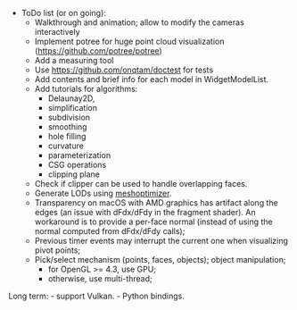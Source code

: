 * ToDo list (or on going):
    - Walkthrough and animation; allow to modify the cameras interactively
    - Implement potree for huge point cloud visualization (https://github.com/potree/potree)
    - Add a measuring tool
    - Use https://github.com/onqtam/doctest for tests
    - Add contents and brief info for each model in WidgetModelList.
    - Add tutorials for algorithms:
        - Delaunay2D,
        - simplification
        - subdivision
        - smoothing
        - hole filling
        - curvature
        - parameterization
        - CSG operations
        - clipping plane
    - Check if clipper can be used to handle overlapping faces.
    - Generate LODs using [meshoptimizer](https://github.com/zeux/meshoptimizer).
    - Transparency on macOS with AMD graphics has artifact along the edges (an issue with dFdx/dFdy in the fragment shader). 
      An workaround is to provide a per-face normal (instead of using the normal computed from dFdx/dFdy calls);
    - Previous timer events may interrupt the current one when visualizing pivot points;
	- Pick/select mechanism (points, faces, objects); object manipulation;
	    * for OpenGL >= 4.3, use GPU;
	    * otherwise, use multi-thread;
	    
Long term:
    - support Vulkan.
    - Python bindings.